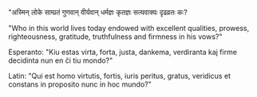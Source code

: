 "अस्मिन् लोके साम्प्रतं गुणवान् वीर्यवान् धर्मज्ञः कृतज्ञः सत्यवाक्यः दृढव्रतः कः?

"Who in this world lives today endowed with excellent qualities, prowess, righteousness, gratitude, truthfulness and firmness in his vows?"

Esperanto: "Kiu estas virta, forta, justa, dankema, verdiranta kaj firme decidinta nun en ĉi tiu mondo?"

Latin: "Qui est homo virtutis, fortis, iuris peritus, gratus, veridicus et constans in proposito nunc in hoc mundo?"